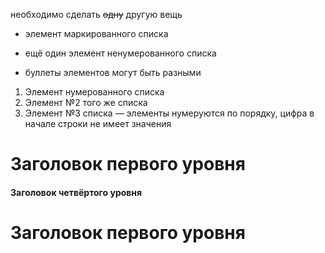  необходимо сделать ~~одну~~ другую вещь
 
 
 * элемент маркированного списка
 - ещё один элемент ненумерованного списка
 + буллеты элементов могут быть разными
 
 1. Элемент нумерованного списка
 2. Элемент №2 того же списка
 9. Элемент №3 списка — элементы нумеруются по порядку, цифра в начале строки не имеет значения
 
 
 # Заголовок первого уровня
#### Заголовок четвёртого уровня


Заголовок первого уровня
========================
